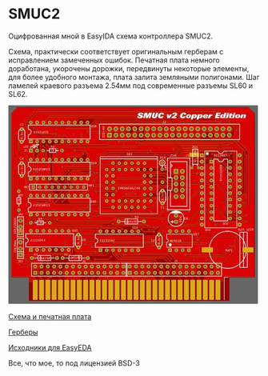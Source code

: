 # SMUC2

Оцифрованная мной в EasyIDA схема контроллера SMUC2.

Схема, практически соответствует оригинальным герберам с исправлением замеченных ошибок. 
Печатная плата немного доработана, укорочены дорожки, передвинуты некоторые элементы, для более удобного монтажа, плата залита земляными полигонами.
Шаг ламелей краевого разъема 2.54мм под современные разъемы SL60 и SL62.

![image](Export/render.jpg)

[Схема и печатная плата](Export)

[Герберы](Gerbers)

[Исходники для EasyEDA](Sources)

Все, что мое, то под лицензией BSD-3
